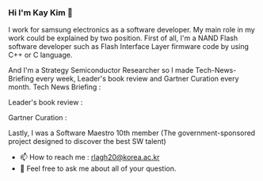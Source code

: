### Hi I'm Kay Kim 👋

I work for samsung electronics as a software developer. My main role in my work could be explained by two position.
First of all, I'm a NAND Flash software developer such as Flash Interface Layer firmware code by using C++ or C language.

And I'm a Strategy Semiconductor Researcher so I made Tech-News-Briefing every week, Leader's book review and Gartner Curation every month.
Tech News Briefing : 

Leader's book review :

Gartner Curation : 

Lastly, I was a Software Maestro 10th member (The government-sponsored project designed to discover the best SW talent)

- 📫 How to reach me : rlagh20@korea.ac.kr
- 💬 Feel free to ask me about all of your question. 


<!--
**kay30kim/kay30kim** is a ✨ _special_ ✨ repository because its `README.md` (this file) appears on your GitHub profile.

Here are some ideas to get you started:

- 🔭 I’m currently working on ...
- 🌱 I’m currently learning ...
- 👯 I’m looking to collaborate on ...
- 🤔 I’m looking for help with ...
- 💬 Ask me about ...
- 📫 How to reach me: ...
- 😄 Pronouns: ...
- ⚡ Fun fact: ...
-->

